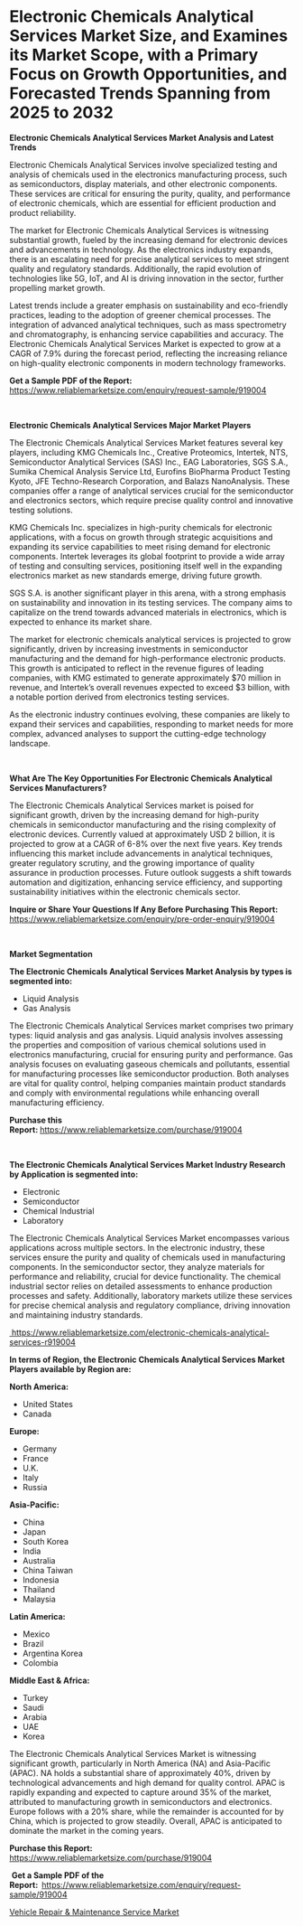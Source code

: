 <p><h1>Electronic Chemicals Analytical Services Market Size, and Examines its Market Scope, with a Primary Focus on Growth Opportunities, and Forecasted Trends Spanning from 2025 to 2032</h1></p><p><strong>Electronic Chemicals Analytical Services Market Analysis and Latest Trends</strong></p>
<p><p>Electronic Chemicals Analytical Services involve specialized testing and analysis of chemicals used in the electronics manufacturing process, such as semiconductors, display materials, and other electronic components. These services are critical for ensuring the purity, quality, and performance of electronic chemicals, which are essential for efficient production and product reliability.</p><p>The market for Electronic Chemicals Analytical Services is witnessing substantial growth, fueled by the increasing demand for electronic devices and advancements in technology. As the electronics industry expands, there is an escalating need for precise analytical services to meet stringent quality and regulatory standards. Additionally, the rapid evolution of technologies like 5G, IoT, and AI is driving innovation in the sector, further propelling market growth.</p><p>Latest trends include a greater emphasis on sustainability and eco-friendly practices, leading to the adoption of greener chemical processes. The integration of advanced analytical techniques, such as mass spectrometry and chromatography, is enhancing service capabilities and accuracy. The Electronic Chemicals Analytical Services Market is expected to grow at a CAGR of 7.9% during the forecast period, reflecting the increasing reliance on high-quality electronic components in modern technology frameworks.</p></p>
<p><strong>Get a Sample PDF of the Report:&nbsp;</strong> <a href="https://www.reliablemarketsize.com/enquiry/request-sample/919004?utm_campaign=3073&utm_medium=2&utm_source=Github&utm_content=ia&utm_term=07032025&utm_id=electronic-chemicals-analytical-services">https://www.reliablemarketsize.com/enquiry/request-sample/919004</a></p>
<p>&nbsp;</p>
<p><strong>Electronic Chemicals Analytical Services Major Market Players</strong></p>
<p><p>The Electronic Chemicals Analytical Services Market features several key players, including KMG Chemicals Inc., Creative Proteomics, Intertek, NTS, Semiconductor Analytical Services (SAS) Inc., EAG Laboratories, SGS S.A., Sumika Chemical Analysis Service Ltd, Eurofins BioPharma Product Testing Kyoto, JFE Techno-Research Corporation, and Balazs NanoAnalysis. These companies offer a range of analytical services crucial for the semiconductor and electronics sectors, which require precise quality control and innovative testing solutions.</p><p>KMG Chemicals Inc. specializes in high-purity chemicals for electronic applications, with a focus on growth through strategic acquisitions and expanding its service capabilities to meet rising demand for electronic components. Intertek leverages its global footprint to provide a wide array of testing and consulting services, positioning itself well in the expanding electronics market as new standards emerge, driving future growth.</p><p>SGS S.A. is another significant player in this arena, with a strong emphasis on sustainability and innovation in its testing services. The company aims to capitalize on the trend towards advanced materials in electronics, which is expected to enhance its market share.</p><p>The market for electronic chemicals analytical services is projected to grow significantly, driven by increasing investments in semiconductor manufacturing and the demand for high-performance electronic products. This growth is anticipated to reflect in the revenue figures of leading companies, with KMG estimated to generate approximately $70 million in revenue, and Intertek’s overall revenues expected to exceed $3 billion, with a notable portion derived from electronics testing services.</p><p>As the electronic industry continues evolving, these companies are likely to expand their services and capabilities, responding to market needs for more complex, advanced analyses to support the cutting-edge technology landscape.</p></p>
<p>&nbsp;</p>
<p><strong>What Are The Key Opportunities For Electronic Chemicals Analytical Services Manufacturers?</strong></p>
<p><p>The Electronic Chemicals Analytical Services market is poised for significant growth, driven by the increasing demand for high-purity chemicals in semiconductor manufacturing and the rising complexity of electronic devices. Currently valued at approximately USD 2 billion, it is projected to grow at a CAGR of 6-8% over the next five years. Key trends influencing this market include advancements in analytical techniques, greater regulatory scrutiny, and the growing importance of quality assurance in production processes. Future outlook suggests a shift towards automation and digitization, enhancing service efficiency, and supporting sustainability initiatives within the electronic chemicals sector.</p></p>
<p><strong>Inquire or Share Your Questions If Any Before Purchasing This Report:</strong> <a href="https://www.reliablemarketsize.com/enquiry/pre-order-enquiry/919004?utm_campaign=3073&utm_medium=2&utm_source=Github&utm_content=ia&utm_term=07032025&utm_id=electronic-chemicals-analytical-services">https://www.reliablemarketsize.com/enquiry/pre-order-enquiry/919004</a></p>
<p>&nbsp;</p>
<p><strong>Market Segmentation</strong></p>
<p><strong>The Electronic Chemicals Analytical Services Market Analysis by types is segmented into:</strong></p>
<p><ul><li>Liquid Analysis</li><li>Gas Analysis</li></ul></p>
<p><p>The Electronic Chemicals Analytical Services market comprises two primary types: liquid analysis and gas analysis. Liquid analysis involves assessing the properties and composition of various chemical solutions used in electronics manufacturing, crucial for ensuring purity and performance. Gas analysis focuses on evaluating gaseous chemicals and pollutants, essential for manufacturing processes like semiconductor production. Both analyses are vital for quality control, helping companies maintain product standards and comply with environmental regulations while enhancing overall manufacturing efficiency.</p></p>
<p><strong>Purchase this Report:&nbsp;</strong><a href="https://www.reliablemarketsize.com/purchase/919004?utm_campaign=3073&utm_medium=2&utm_source=Github&utm_content=ia&utm_term=07032025&utm_id=electronic-chemicals-analytical-services">https://www.reliablemarketsize.com/purchase/919004</a></p>
<p>&nbsp;</p>
<p><strong>The Electronic Chemicals Analytical Services Market Industry Research by Application is segmented into:</strong></p>
<p><ul><li>Electronic</li><li>Semiconductor</li><li>Chemical Industrial</li><li>Laboratory</li></ul></p>
<p><p>The Electronic Chemicals Analytical Services Market encompasses various applications across multiple sectors. In the electronic industry, these services ensure the purity and quality of chemicals used in manufacturing components. In the semiconductor sector, they analyze materials for performance and reliability, crucial for device functionality. The chemical industrial sector relies on detailed assessments to enhance production processes and safety. Additionally, laboratory markets utilize these services for precise chemical analysis and regulatory compliance, driving innovation and maintaining industry standards.</p></p>
<p><a href="https://www.reliablemarketsize.com/electronic-chemicals-analytical-services-r919004?utm_campaign=3073&utm_medium=2&utm_source=Github&utm_content=ia&utm_term=07032025&utm_id=electronic-chemicals-analytical-services">&nbsp;https://www.reliablemarketsize.com/electronic-chemicals-analytical-services-r919004</a></p>
<p><strong>In terms of Region, the Electronic Chemicals Analytical Services Market Players available by Region are:</strong></p>
<p>
    <p> <strong> North America: </strong>
        <ul>
            <li>United States</li>
            <li>Canada</li>
        </ul>
        </p> 
    <p> <strong> Europe: </strong>
        <ul>
            <li>Germany</li>
            <li>France</li>
            <li>U.K.</li>
            <li>Italy</li>
            <li>Russia</li>
        </ul>
        </p> 
    <p> <strong> Asia-Pacific: </strong>
        <ul>
            <li>China</li>
            <li>Japan</li>
            <li>South Korea</li>
            <li>India</li>
            <li>Australia</li>
            <li>China Taiwan</li>
            <li>Indonesia</li>
            <li>Thailand</li>
            <li>Malaysia</li>
        </ul>
        </p> 
    <p> <strong> Latin America: </strong>
        <ul>
            <li>Mexico</li>
            <li>Brazil</li>
            <li>Argentina Korea</li>
            <li>Colombia</li>
        </ul>
        </p> 
    <p> <strong> Middle East & Africa: </strong>
        <ul>
            <li>Turkey</li>
            <li>Saudi</li>
            <li>Arabia</li>
            <li>UAE</li>
            <li>Korea</li>
        </ul>
    </p>
    </p>
<p><p>The Electronic Chemicals Analytical Services Market is witnessing significant growth, particularly in North America (NA) and Asia-Pacific (APAC). NA holds a substantial share of approximately 40%, driven by technological advancements and high demand for quality control. APAC is rapidly expanding and expected to capture around 35% of the market, attributed to manufacturing growth in semiconductors and electronics. Europe follows with a 20% share, while the remainder is accounted for by China, which is projected to grow steadily. Overall, APAC is anticipated to dominate the market in the coming years.</p></p>
<p><strong>Purchase this Report: </strong><a href="https://www.reliablemarketsize.com/purchase/919004?utm_campaign=3073&utm_medium=2&utm_source=Github&utm_content=ia&utm_term=07032025&utm_id=electronic-chemicals-analytical-services">https://www.reliablemarketsize.com/purchase/919004</a></p>
<p>&nbsp;<strong>Get a Sample PDF of the Report:&nbsp;&nbsp;</strong><a href="https://www.reliablemarketsize.com/enquiry/request-sample/919004?utm_campaign=3073&utm_medium=2&utm_source=Github&utm_content=ia&utm_term=07032025&utm_id=electronic-chemicals-analytical-services">https://www.reliablemarketsize.com/enquiry/request-sample/919004</a></p>
<p><strong></strong></p>
<p><p><a href="https://github.com/nibbsmantji/Market-Research-Report-List-1/blob/main/vehicle-repair-maintenance-service-market.md?utm_campaign=3073&utm_medium=2&utm_source=Github&utm_content=ia&utm_term=07032025&utm_id=electronic-chemicals-analytical-services">Vehicle Repair & Maintenance Service Market</a></p></p>